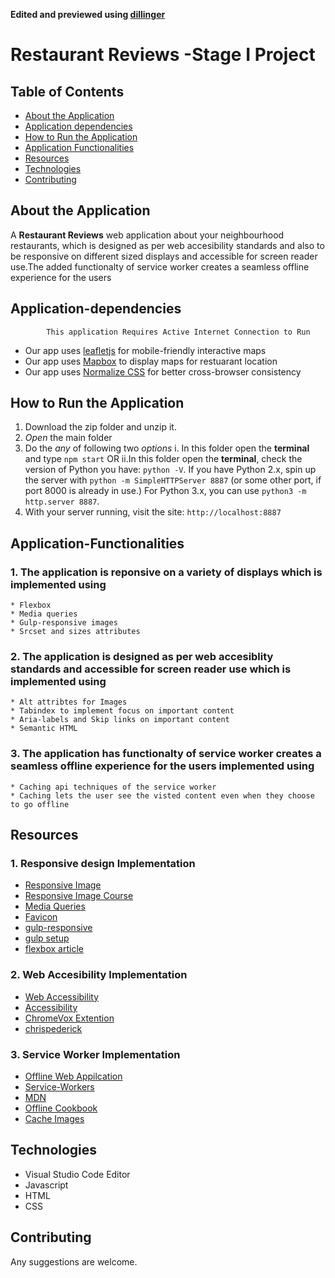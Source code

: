 **Edited and previewed using [dillinger](https://dillinger.io/)**

# Restaurant Reviews -Stage I Project

## Table of Contents
* [About the Application](#about-the-application)
* [Application dependencies](#application-dependencies)
* [How to Run the Application](#how-to-run-the-application)
* [Application Functionalities](#application-functionalities)
* [Resources](#resources)
* [Technologies](#technologies)
* [Contributing](#contributing)

## About the Application

A **Restaurant Reviews** web application about your neighbourhood restaurants, which is designed as per web accesibility standards and also to be responsive on different sized displays and accessible for screen reader use.The added functionalty of service worker creates a seamless offline experience for the users


## Application-dependencies

            This application Requires Active Internet Connection to Run

* Our app uses [leafletjs](https://leafletjs.com/) for mobile-friendly interactive maps
* Our app uses [Mapbox](https://www.mapbox.com/) to display maps for restuarant location
* Our app uses [Normalize CSS](https://necolas.github.io/normalize.css/) for better cross-browser consistency


## How to Run the Application

 1. Download the zip folder and unzip it.
 2. _Open_ the main folder
 3. Do the _any_ of following two *options*
        i. In this folder open the **terminal** and type `npm start` OR
        ii.In this folder open the **terminal**, check the version of Python you have: `python -V`.
            If you have Python 2.x, spin up the server with `python -m SimpleHTTPServer 8887`
            (or some other port, if port 8000 is already in use.)
            For Python 3.x, you can use `python3 -m http.server 8887`.
 4. With your server running, visit the site: `http://localhost:8887`


## Application-Functionalities

### 1. The application is reponsive on a variety of displays which is implemented using

    * Flexbox
    * Media queries
    * Gulp-responsive images
    * Srcset and sizes attributes


### 2. The application is designed as per web accesiblity standards and accessible for screen reader use which is implemented using

    * Alt attribtes for Images
    * Tabindex to implement focus on important content
    * Aria-labels and Skip links on important content
    * Semantic HTML


### 3. The application has functionalty of service worker creates a seamless offline experience for the users implemented using

    * Caching api techniques of the service worker
    * Caching lets the user see the visted content even when they choose to go offline


## Resources

### 1. Responsive design Implementation
* [Responsive Image](https://developers.google.com/web/ilt/pwa/lab-responsive-images)
* [Responsive Image Course](https://in.udacity.com/course/responsive-images--ud882)
* [Media Queries](https://css-tricks.com/snippets/css/media-queries-for-standard-devices/)
* [Favicon](https://gauger.io/fonticon/)
* [gulp-responsive](https://www.npmjs.com/package/gulp-responsive)
* [gulp setup](https://github.com/AlexandroPerez/mws-gulp-setup)
* [flexbox article](https://blog.teamtreehouse.com/responsive-design-of-the-future-with-flexbox)


### 2. Web Accesibility Implementation
* [Web Accessibility](https://in.udacity.com/course/web-accessibility--ud891)
* [Accessibility](https://learn-the-web.algonquindesign.ca/topics/accessibility/)
* [ChromeVox Extention](https://chrome.google.com/webstore/detail/chromevox/)
* [chrispederick](https://chrome.google.com/webstore/detail/web-developer/)

### 3. Service Worker Implementation
* [Offline Web Appilcation](https://in.udacity.com/course/offline-web-applications--ud899)
* [Service-Workers](https://developers.google.com/web/fundamentals/primers/service-workers/)
* [MDN](https://developer.mozilla.org/en-US/docs/Web/API/Service_Worker_API/Using_Service_Workers#The_premise_of_service_workers)
* [Offline Cookbook](https://developers.google.com/web/fundamentals/instant-and-offline/offline-cookbook/)
* [Cache Images](https://classroom.udacity.com/courses/ud899/lessons/6381510082/concepts/63774101810923)


## Technologies

* Visual Studio Code Editor
* Javascript
* HTML
* CSS

## Contributing
Any suggestions are welcome.


